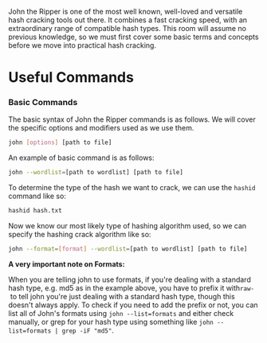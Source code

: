 
John the Ripper is one of the most well known, well-loved and versatile hash cracking tools out there. It combines a fast cracking speed, with an extraordinary range of compatible hash types. This room will assume no previous knowledge, so we must first cover some basic terms and concepts before we move into practical hash cracking.

# Useful Commands

### Basic Commands

The basic syntax of John the Ripper commands is as follows. We will cover the specific options and modifiers used as we use them.  

```bash
john [options] [path to file]
```

An example of basic command is as follows:

```bash
john --wordlist=[path to wordlist] [path to file]
```

To determine the type of the hash we want to crack, we can use the `hashid` command like so:

```bash
hashid hash.txt
```

Now we know our most likely type of hashing algorithm used, so we can specify the hashing crack algorithm like so:

```bash
john --format=[format] --wordlist=[path to wordlist] [path to file]
```

**A very important note on Formats:**

When you are telling john to use formats, if you're dealing with a standard hash type, e.g. md5 as in the example above, you have to prefix it with`raw-` to tell john you're just dealing with a standard hash type, though this doesn't always apply. To check if you need to add the prefix or not, you can list all of John's formats using `john --list=formats` and either check manually, or grep for your hash type using something like `john --list=formats | grep -iF "md5"`.